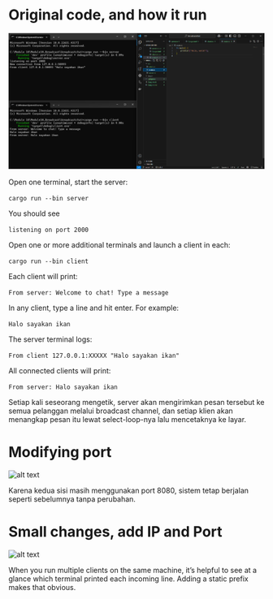 # Original code, and how it run

![alt text](image/Chat1.png)

Open one terminal, start the server:

`cargo run --bin server`

You should see

`listening on port 2000`

Open one or more additional terminals and launch a client in each:

`cargo run --bin client`

Each client will print:

`From server: Welcome to chat! Type a message`

In any client, type a line and hit enter. For example:

`Halo sayakan ikan`

The server terminal logs:

`From client 127.0.0.1:XXXXX "Halo sayakan ikan"`

All connected clients will print:

`From server: Halo sayakan ikan`

Setiap kali seseorang mengetik, server akan mengirimkan pesan tersebut ke semua pelanggan melalui broadcast channel, dan setiap klien akan menangkap pesan itu lewat select-loop-nya lalu mencetaknya ke layar.


# Modifying port

![alt text](img/Chat2.png)

Karena kedua sisi masih menggunakan port 8080, sistem tetap berjalan seperti sebelumnya tanpa perubahan.


# Small changes, add IP and Port

![alt text](img/image3.png)

When you run multiple clients on the same machine, it’s helpful to see at a glance which terminal printed each incoming line. Adding a static prefix makes that obvious.